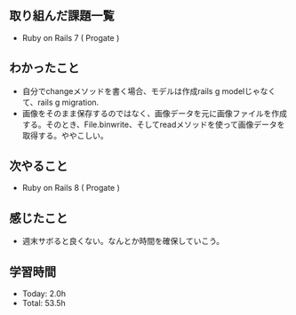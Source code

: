 ## 取り組んだ課題一覧
- Ruby on Rails 7 ( Progate )
## わかったこと
- 自分でchangeメソッドを書く場合、モデルは作成rails g modelじゃなくて、rails g migration.
- 画像をそのまま保存するのではなく、画像データを元に画像ファイルを作成する。そのとき、File.binwrite、そしてreadメソッドを使って画像データを取得する。ややこしい。
## 次やること
- Ruby on Rails 8 ( Progate )
## 感じたこと
- 週末サボると良くない。なんとか時間を確保していこう。
## 学習時間
- Today: 2.0h
- Total: 53.5h
